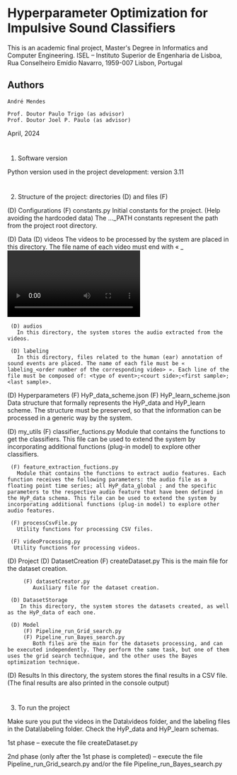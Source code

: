 # Hyperparameter Optimization for Impulsive Sound Classifiers
This is an academic final project, Master's Degree in Informatics and Computer Engineering.
ISEL – Instituto Superior de Engenharia de Lisboa, Rua Conselheiro Emídio Navarro, 1959-007 Lisbon, Portugal


## Authors

	André Mendes
	
	Prof. Doutor Paulo Trigo (as advisor)
	Prof. Doutor Joel P. Paulo (as advisor)

April, 2024


# 

1. Software version

Python version used in the project development: version 3.11


# 

2. Structure of the project: directories (D) and files (F) 

(D) Configurations
	(F) constants.py
	Initial constants for the project. (Help avoiding the hardcoded data)
 	The ..._PATH constants represent the path from the project root directory.

(D) Data
     (D) videos
       The videos to be processed by the system are placed in this directory. The file name of each video must end with « _<video order number> ».
     
	 (D) audios
       In this directory, the system stores the audio extracted from the videos.
     
	 (D) labeling 
       In this directory, files related to the human (ear) annotation of sound events are placed. The name of each file must be « labeling_<order number of the corresponding video> ». Each line of the file must be composed of: <type of event>;<court side>;<first sample>;<last sample>.

(D) Hyperparameters
	 (F) HyP_data_scheme.json
     (F) HyP_learn_scheme.json
       Data structure that formally represents the HyP_data and HyP_learn scheme. The structure must be preserved, so that the information can be processed in a generic way by the system.

(D) my_utils
     (F) classifier_fuctions.py
       Module that contains the functions to get the classifiers. This file can be used to extend the system by incorporating additional functions (plug-in model) to explore other classifiers.
     
	 (F) feature_extraction_fuctions.py
       Module that contains the functions to extract audio features. Each function receives the following parameters: the audio file as a floating point time series; all HyP_data_global ; and the specific parameters to the respective audio feature that have been defined in the HyP_data schema. This file can be used to extend the system by incorporating additional functions (plug-in model) to explore other audio features.

     (F) processCsvFile.py
       Utility functions for processing CSV files.

     (F) videoProcessing.py
      Utility functions for processing videos.

(D) Project
     (D) DatasetCreation
         (F) createDataset.py
            This is the main file for the dataset creation. 
			
         (F) datasetCreator.py
            Auxiliary file for the dataset creation.

	 (D) DatasetStorage
	    In this directory, the system stores the datasets created, as well as the HyP_data of each one.

	 (D) Model
		 (F) Pipeline_run_Grid_search.py    
		 (F) Pipeline_run_Bayes_search.py
		    Both files are the main for the datasets processing, and can be executed independently. They perform the same task, but one of them uses the grid search technique, and the other uses the Bayes optimization technique.

(D) Results
   In this directory, the system stores the final results in a CSV file. (The final results are also printed in the console output)


# 

3. To run the project

Make sure you put the videos in the Data\videos folder, and the labeling files in the Data\labeling folder. Check the HyP_data and HyP_learn schemas.

1st phase – execute the file createDataset.py

2nd phase (only after the 1st phase is completed) – execute the file Pipeline_run_Grid_search.py and/or the file Pipeline_run_Bayes_search.py


